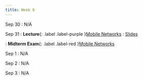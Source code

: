 ```yaml
---
title: Week 6
---
```


Sep 30
: N/A

Sep 31
: **Lecture**{: .label .label-purple }[Mobile Networks](#)
  : [Slides](/CSE610_Fall_2023/assets/slides/lec05_cse610.pdf)

: **Midterm Exam**{: .label .label-red }[Mobile Networks](#)

Sep 1
: N/A

Sep 2
: N/A

Sep 3
: N/A
